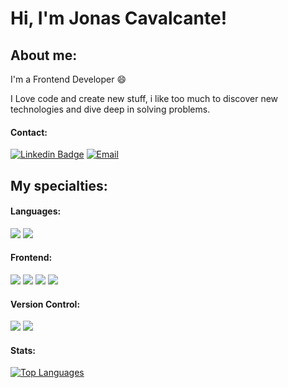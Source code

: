 
# Hi, I'm Jonas Cavalcante!

## About me:

I'm a Frontend Developer :smile:

I Love code and create new stuff, i like too much to discover new technologies and dive deep in solving problems.

#### Contact:
[![Linkedin Badge](https://img.shields.io/badge/linkedin-%230077B5.svg?&style=for-the-badge&logo=linkedin&logoColor=white&link=https://www.linkedin.com/in/jonascavalcante)](https://www.linkedin.com/in/jonascavalcante)
[![Email](https://img.shields.io/badge/Gmail-D14836?style=for-the-badge&logo=gmail&logoColor=white&link=mailto:jonascavalcantejc@gmail.com)](mailto:jonascavalcantejc@gmail.com)


## My specialties:

#### Languages:
<img src="https://img.shields.io/badge/JavaScript-F7DF1E?style=for-the-badge&logo=javascript&logoColor=black"/> <img src="https://img.shields.io/badge/typescript%20-%23007ACC.svg?&style=for-the-badge&logo=typescript&logoColor=white"/>

#### Frontend: 
<img src="https://img.shields.io/badge/React-20232A?style=for-the-badge&logo=react&logoColor=61DAFB"/> <img src="https://img.shields.io/badge/HTML5-E34F26?style=for-the-badge&logo=html5&logoColor=white"/> <img src="https://img.shields.io/badge/CSS3-1572B6?style=for-the-badge&logo=css3&logoColor=white"/> <img src="https://img.shields.io/badge/Sass-CC6699?style=for-the-badge&logo=sass&logoColor=white"/>

#### Version Control:
<img src="https://img.shields.io/badge/Git-F05032?style=for-the-badge&logo=git&logoColor=white"/> <img src="https://img.shields.io/badge/github%20-%23121011.svg?&style=for-the-badge&logo=github&logoColor=white"/>

#### Stats:

<a href="https://github.com/jonascavalcante" align="left"><img src="https://github-readme-stats.vercel.app/api/top-langs/?username=jonascavalcante&layout=compact&title_color=3382ed&text_color=ffffff&icon_color=3382ed&bg_color=171717&hide_border=true&locale=en&custom_title=Top%20%Languages" alt="Top Languages" /></a>
